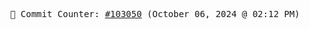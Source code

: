 <p align="center">
    <samp>
        📮 Commit Counter: <a href="https://github.com/Javascript-void0/Javascript-void0/commits/main">#103050</a> (October 06, 2024 @ 02:12 PM)
    </samp>
</p>